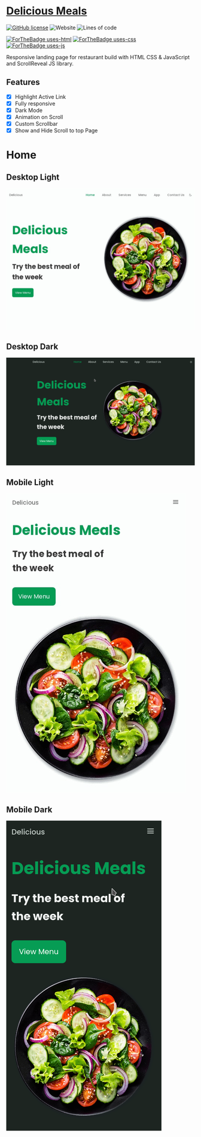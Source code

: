 # [Delicious Meals](https://delicious-meals.netlify.app)
[![GitHub license](https://img.shields.io/github/license/Sagyam/Delicious-Meals?style=for-the-badge)](https://github.com/Sagyam/Delicious-Meals)
![Website](https://img.shields.io/website?style=for-the-badge&url=https%3A%2F%2Fdelicious-meals.netlify.app%2F)
![Lines of code](https://img.shields.io/tokei/lines/github/Sagyam/Delicious-Meals?style=for-the-badge)


[![ForTheBadge uses-html](http://ForTheBadge.com/images/badges/uses-html.svg)](http://ForTheBadge.com)
[![ForTheBadge uses-css](http://ForTheBadge.com/images/badges/uses-css.svg)](http://ForTheBadge.com)
[![ForTheBadge uses-js](http://ForTheBadge.com/images/badges/uses-js.svg)](http://ForTheBadge.com)

Responsive landing page for restaurant build with HTML CSS & JavaScript and ScrollReveal JS library.

## Features
- [x] Highlight Active Link
- [x] Fully responsive
- [x] Dark Mode
- [x] Animation on Scroll
- [x] Custom Scrollbar
- [x] Show and Hide Scroll to top Page

# Home

## Desktop Light
<img src='assets/screenshots/home-desktop-light.jpg'>

## Desktop Dark
<img src='assets/screenshots/home-desktop-dark.png'>

## Mobile Light
<img src='assets/screenshots/home-mobile-light.jpg'>

## Mobile Dark
<img src='assets/screenshots/home-mobile-dark.png'>
